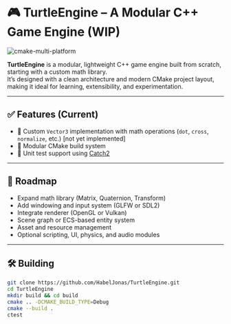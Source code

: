 # 🎮 TurtleEngine – A Modular C++ Game Engine (WIP)

![cmake-multi-platform](https://github.com/HabelJonas/TurtleEngine/actions/workflows/cmake-multi-platform.yml/badge.svg)

**TurtleEngine** is a modular, lightweight C++ game engine built from scratch, starting with a custom math library.  
It’s designed with a clean architecture and modern CMake project layout, making it ideal for learning, extensibility, and experimentation.

---

## ✅ Features (Current)

- 🔢 Custom `Vector3` implementation with math operations (`dot`, `cross`, `normalize`, etc.) [not yet implemented]
- 🧱 Modular CMake build system
- 🧪 Unit test support using [Catch2](https://github.com/catchorg/Catch2)

---

## 🚧 Roadmap

- Expand math library (Matrix, Quaternion, Transform)
- Add windowing and input system (GLFW or SDL2)
- Integrate renderer (OpenGL or Vulkan)
- Scene graph or ECS-based entity system
- Asset and resource management
- Optional scripting, UI, physics, and audio modules

---

## 🛠️ Building

```bash
git clone https://github.com/HabelJonas/TurtleEngine.git
cd TurtleEngine
mkdir build && cd build
cmake .. -DCMAKE_BUILD_TYPE=Debug
cmake --build .
ctest
